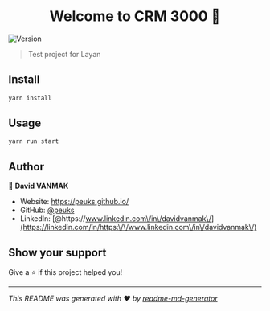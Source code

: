 <h1 align="center">Welcome to CRM 3000 👋</h1>
<p>
  <img alt="Version" src="https://img.shields.io/badge/version-0.1.0-blue.svg?cacheSeconds=2592000" />
</p>

> Test project for Layan

## Install

```sh
yarn install
```

## Usage

```sh
yarn run start
```

## Author

👤 **David VANMAK**

* Website: https://peuks.github.io/
* GitHub: [@peuks](https://github.com/peuks)
* LinkedIn: [@https:\/\/www.linkedin.com\/in\/davidvanmak\/](https://linkedin.com/in/https:\/\/www.linkedin.com\/in\/davidvanmak\/)

## Show your support

Give a ⭐️ if this project helped you!

***
_This README was generated with ❤️ by [readme-md-generator](https://github.com/kefranabg/readme-md-generator)_